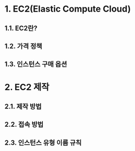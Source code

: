 # 1. EC2(Elastic Compute Cloud)
## 1.1. EC2란?
## 1.2. 가격 정책
## 1.3. 인스턴스 구매 옵션

# 2. EC2 제작
## 2.1. 제작 방법
## 2.2. 접속 방법
## 2.3. 인스턴스 유형 이름 규칙